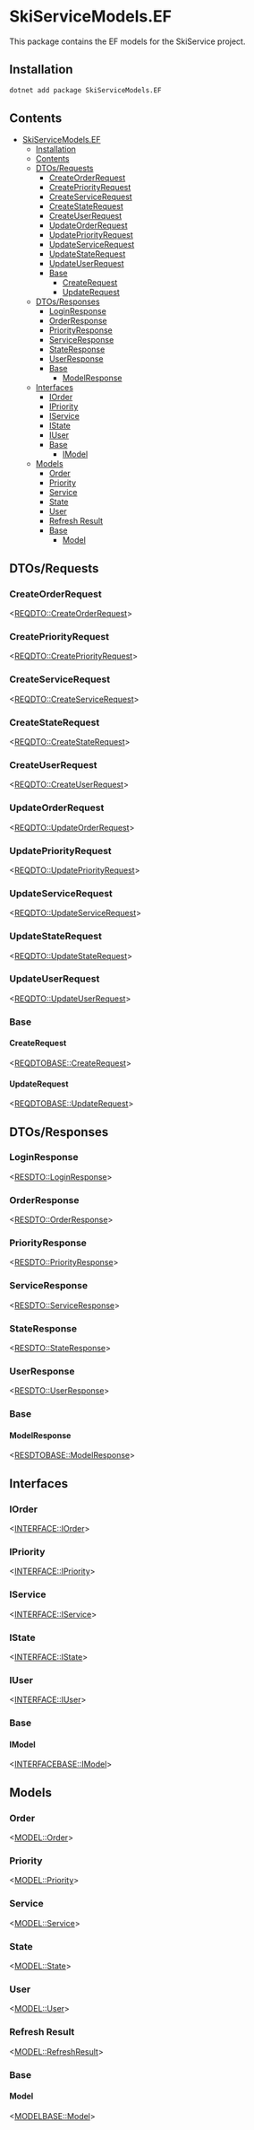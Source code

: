 ﻿# SkiServiceModels.EF

This package contains the EF models for the SkiService project.

## Installation

```bash
dotnet add package SkiServiceModels.EF
```

## Contents

<!--TOC-->
- [SkiServiceModels.EF](#skiservicemodelsef)
  - [Installation](#installation)
  - [Contents](#contents)
  - [DTOs/Requests](#dtosrequests)
    - [CreateOrderRequest](#createorderrequest)
    - [CreatePriorityRequest](#createpriorityrequest)
    - [CreateServiceRequest](#createservicerequest)
    - [CreateStateRequest](#createstaterequest)
    - [CreateUserRequest](#createuserrequest)
    - [UpdateOrderRequest](#updateorderrequest)
    - [UpdatePriorityRequest](#updatepriorityrequest)
    - [UpdateServiceRequest](#updateservicerequest)
    - [UpdateStateRequest](#updatestaterequest)
    - [UpdateUserRequest](#updateuserrequest)
    - [Base](#base)
      - [CreateRequest](#createrequest)
      - [UpdateRequest](#updaterequest)
  - [DTOs/Responses](#dtosresponses)
    - [LoginResponse](#loginresponse)
    - [OrderResponse](#orderresponse)
    - [PriorityResponse](#priorityresponse)
    - [ServiceResponse](#serviceresponse)
    - [StateResponse](#stateresponse)
    - [UserResponse](#userresponse)
    - [Base](#base-1)
      - [ModelResponse](#modelresponse)
  - [Interfaces](#interfaces)
    - [IOrder](#iorder)
    - [IPriority](#ipriority)
    - [IService](#iservice)
    - [IState](#istate)
    - [IUser](#iuser)
    - [Base](#base-2)
      - [IModel](#imodel)
  - [Models](#models)
    - [Order](#order)
    - [Priority](#priority)
    - [Service](#service)
    - [State](#state)
    - [User](#user)
    - [Refresh Result](#refresh-result)
    - [Base](#base-3)
      - [Model](#model)
<!--/TOC-->


## DTOs/Requests

### CreateOrderRequest
<<REQDTO::CreateOrderRequest>>

### CreatePriorityRequest
<<REQDTO::CreatePriorityRequest>>

### CreateServiceRequest
<<REQDTO::CreateServiceRequest>>

### CreateStateRequest
<<REQDTO::CreateStateRequest>>

### CreateUserRequest
<<REQDTO::CreateUserRequest>>

### UpdateOrderRequest
<<REQDTO::UpdateOrderRequest>>

### UpdatePriorityRequest
<<REQDTO::UpdatePriorityRequest>>

### UpdateServiceRequest
<<REQDTO::UpdateServiceRequest>>

### UpdateStateRequest
<<REQDTO::UpdateStateRequest>>

### UpdateUserRequest
<<REQDTO::UpdateUserRequest>>

### Base

#### CreateRequest
<<REQDTOBASE::CreateRequest>>

#### UpdateRequest
<<REQDTOBASE::UpdateRequest>>

## DTOs/Responses

### LoginResponse
<<RESDTO::LoginResponse>>

### OrderResponse
<<RESDTO::OrderResponse>>

### PriorityResponse
<<RESDTO::PriorityResponse>>

### ServiceResponse
<<RESDTO::ServiceResponse>>

### StateResponse
<<RESDTO::StateResponse>>

### UserResponse
<<RESDTO::UserResponse>>

### Base

#### ModelResponse
<<RESDTOBASE::ModelResponse>>

## Interfaces

### IOrder
<<INTERFACE::IOrder>>

### IPriority
<<INTERFACE::IPriority>>

### IService
<<INTERFACE::IService>>

### IState
<<INTERFACE::IState>>

### IUser
<<INTERFACE::IUser>>

### Base

#### IModel
<<INTERFACEBASE::IModel>>

## Models

### Order
<<MODEL::Order>>

### Priority
<<MODEL::Priority>>

### Service
<<MODEL::Service>>

### State
<<MODEL::State>>

### User
<<MODEL::User>>

### Refresh Result
<<MODEL::RefreshResult>>

### Base

#### Model
<<MODELBASE::Model>>